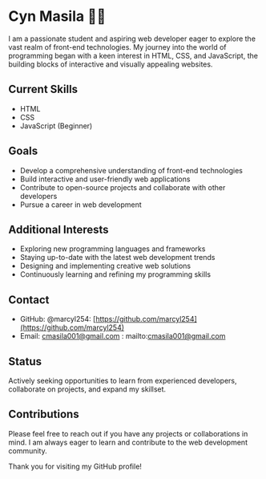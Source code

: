 # Cyn Masila 🙋‍♂️

I am a passionate student and aspiring web developer eager to explore the vast realm of front-end technologies. My journey into the world of programming began with a keen interest in HTML, CSS, and JavaScript, the building blocks of interactive and visually appealing websites.


## Current Skills

* HTML
* CSS
* JavaScript (Beginner)

## Goals

* Develop a comprehensive understanding of front-end technologies
* Build interactive and user-friendly web applications
* Contribute to open-source projects and collaborate with other developers
* Pursue a career in web development

## Additional Interests

* Exploring new programming languages and frameworks
* Staying up-to-date with the latest web development trends
* Designing and implementing creative web solutions
* Continuously learning and refining my programming skills

## Contact

* GitHub: @marcyl254: [https://github.com/marcyl254](https://github.com/marcyl254)
* Email: cmasila001@gmail.com : mailto:cmasila001@gmail.com

## Status

Actively seeking opportunities to learn from experienced developers, collaborate on projects, and expand my skillset.

## Contributions

Please feel free to reach out if you have any projects or collaborations in mind. I am always eager to learn and contribute to the web development community.

Thank you for visiting my GitHub profile!
